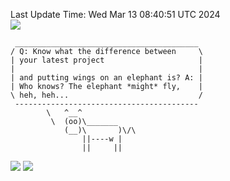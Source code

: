 Last Update Time: 
Wed Mar 13 08:40:51 UTC 2024
<br>![](https://img.shields.io/badge/%E5%A4%A7%E5%AE%B6-%E5%AE%89%E5%AE%89-green)<br>
```
 _________________________________________
/ Q: Know what the difference between     \
| your latest project                     |
|                                         |
| and putting wings on an elephant is? A: |
| Who knows? The elephant *might* fly,    |
\ heh, heh...                             /
 -----------------------------------------
        \   ^__^
         \  (oo)\_______
            (__)\       )\/\
                ||----w |
                ||     ||
```
![](https://github-readme-stats.vercel.app/api?username=chenlitw)
![](https://github-readme-stats.vercel.app/api/top-langs/?username=chenlitw)
